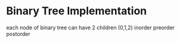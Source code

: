  # Binary Tree Implementation
 each node of binary tree can have 2 children (0,1,2)
inorder
 preorder
 postorder